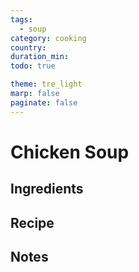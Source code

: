 ```yaml
---
tags:
  - soup
category: cooking
country:
duration_min:
todo: true

theme: tre_light
marp: false
paginate: false
---
```


# Chicken Soup

## Ingredients

## Recipe

## Notes


